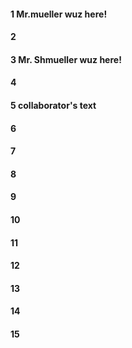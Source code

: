 #### 1 Mr.mueller wuz here!
#### 2
#### 3 Mr. Shmueller wuz here!
#### 4
#### 5 collaborator's text
#### 6
#### 7
#### 8
#### 9
#### 10
#### 11
#### 12
#### 13
#### 14
#### 15
